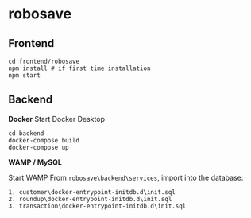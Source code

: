 
# robosave
## Frontend
```
cd frontend/robosave
npm install # if first time installation
npm start
```
## Backend
**Docker**
Start Docker Desktop
```
cd backend
docker-compose build
docker-compose up
```
**WAMP / MySQL**

Start WAMP
From `robosave\backend\services`, import into the database:
```
1. customer\docker-entrypoint-initdb.d\init.sql
2. roundup\docker-entrypoint-initdb.d\init.sql
3. transaction\docker-entrypoint-initdb.d\init.sql
```

